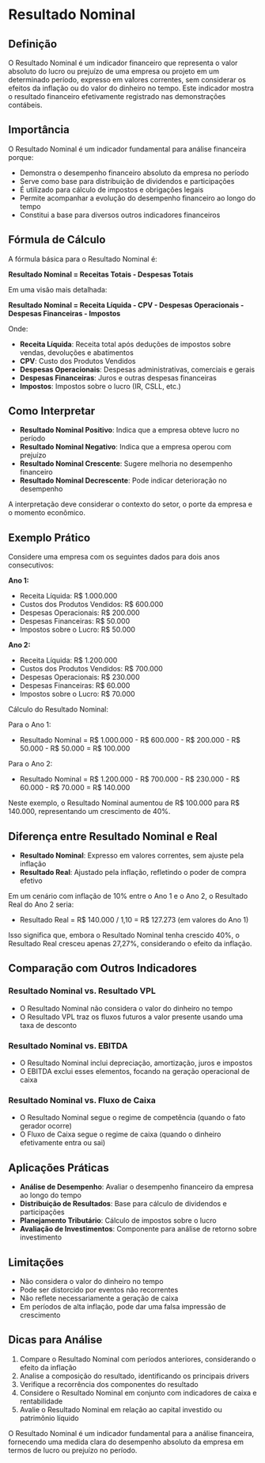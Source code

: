 # Resultado Nominal

## Definição
O Resultado Nominal é um indicador financeiro que representa o valor absoluto do lucro ou prejuízo de uma empresa ou projeto em um determinado período, expresso em valores correntes, sem considerar os efeitos da inflação ou do valor do dinheiro no tempo. Este indicador mostra o resultado financeiro efetivamente registrado nas demonstrações contábeis.

## Importância
O Resultado Nominal é um indicador fundamental para análise financeira porque:
- Demonstra o desempenho financeiro absoluto da empresa no período
- Serve como base para distribuição de dividendos e participações
- É utilizado para cálculo de impostos e obrigações legais
- Permite acompanhar a evolução do desempenho financeiro ao longo do tempo
- Constitui a base para diversos outros indicadores financeiros

## Fórmula de Cálculo
A fórmula básica para o Resultado Nominal é:

**Resultado Nominal = Receitas Totais - Despesas Totais**

Em uma visão mais detalhada:

**Resultado Nominal = Receita Líquida - CPV - Despesas Operacionais - Despesas Financeiras - Impostos**

Onde:
- **Receita Líquida**: Receita total após deduções de impostos sobre vendas, devoluções e abatimentos
- **CPV**: Custo dos Produtos Vendidos
- **Despesas Operacionais**: Despesas administrativas, comerciais e gerais
- **Despesas Financeiras**: Juros e outras despesas financeiras
- **Impostos**: Impostos sobre o lucro (IR, CSLL, etc.)

## Como Interpretar
- **Resultado Nominal Positivo**: Indica que a empresa obteve lucro no período
- **Resultado Nominal Negativo**: Indica que a empresa operou com prejuízo
- **Resultado Nominal Crescente**: Sugere melhoria no desempenho financeiro
- **Resultado Nominal Decrescente**: Pode indicar deterioração no desempenho

A interpretação deve considerar o contexto do setor, o porte da empresa e o momento econômico.

## Exemplo Prático
Considere uma empresa com os seguintes dados para dois anos consecutivos:

**Ano 1:**
- Receita Líquida: R$ 1.000.000
- Custos dos Produtos Vendidos: R$ 600.000
- Despesas Operacionais: R$ 200.000
- Despesas Financeiras: R$ 50.000
- Impostos sobre o Lucro: R$ 50.000

**Ano 2:**
- Receita Líquida: R$ 1.200.000
- Custos dos Produtos Vendidos: R$ 700.000
- Despesas Operacionais: R$ 230.000
- Despesas Financeiras: R$ 60.000
- Impostos sobre o Lucro: R$ 70.000

Cálculo do Resultado Nominal:

Para o Ano 1:
- Resultado Nominal = R$ 1.000.000 - R$ 600.000 - R$ 200.000 - R$ 50.000 - R$ 50.000 = R$ 100.000

Para o Ano 2:
- Resultado Nominal = R$ 1.200.000 - R$ 700.000 - R$ 230.000 - R$ 60.000 - R$ 70.000 = R$ 140.000

Neste exemplo, o Resultado Nominal aumentou de R$ 100.000 para R$ 140.000, representando um crescimento de 40%.

## Diferença entre Resultado Nominal e Real
- **Resultado Nominal**: Expresso em valores correntes, sem ajuste pela inflação
- **Resultado Real**: Ajustado pela inflação, refletindo o poder de compra efetivo

Em um cenário com inflação de 10% entre o Ano 1 e o Ano 2, o Resultado Real do Ano 2 seria:
- Resultado Real = R$ 140.000 / 1,10 = R$ 127.273 (em valores do Ano 1)

Isso significa que, embora o Resultado Nominal tenha crescido 40%, o Resultado Real cresceu apenas 27,27%, considerando o efeito da inflação.

## Comparação com Outros Indicadores
### Resultado Nominal vs. Resultado VPL
- O Resultado Nominal não considera o valor do dinheiro no tempo
- O Resultado VPL traz os fluxos futuros a valor presente usando uma taxa de desconto

### Resultado Nominal vs. EBITDA
- O Resultado Nominal inclui depreciação, amortização, juros e impostos
- O EBITDA exclui esses elementos, focando na geração operacional de caixa

### Resultado Nominal vs. Fluxo de Caixa
- O Resultado Nominal segue o regime de competência (quando o fato gerador ocorre)
- O Fluxo de Caixa segue o regime de caixa (quando o dinheiro efetivamente entra ou sai)

## Aplicações Práticas
- **Análise de Desempenho**: Avaliar o desempenho financeiro da empresa ao longo do tempo
- **Distribuição de Resultados**: Base para cálculo de dividendos e participações
- **Planejamento Tributário**: Cálculo de impostos sobre o lucro
- **Avaliação de Investimentos**: Componente para análise de retorno sobre investimento

## Limitações
- Não considera o valor do dinheiro no tempo
- Pode ser distorcido por eventos não recorrentes
- Não reflete necessariamente a geração de caixa
- Em períodos de alta inflação, pode dar uma falsa impressão de crescimento

## Dicas para Análise
1. Compare o Resultado Nominal com períodos anteriores, considerando o efeito da inflação
2. Analise a composição do resultado, identificando os principais drivers
3. Verifique a recorrência dos componentes do resultado
4. Considere o Resultado Nominal em conjunto com indicadores de caixa e rentabilidade
5. Avalie o Resultado Nominal em relação ao capital investido ou patrimônio líquido

O Resultado Nominal é um indicador fundamental para a análise financeira, fornecendo uma medida clara do desempenho absoluto da empresa em termos de lucro ou prejuízo no período.
